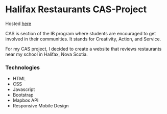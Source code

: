 # Halifax Restaurants CAS-Project

Hosted [here](https://patrzykat.github.io/CAS-Project/)


CAS is section of the IB program where students are encouraged to get involved in their communities. It stands for Creativity, Action, and Service. 

For my CAS project, I decided to create a website that reviews restaurants near my school in Halifax, Nova Scotia.

### Technologies

- HTML
- CSS
- Javascript
- Bootstrap
- Mapbox API
- Responsive Mobile Design
